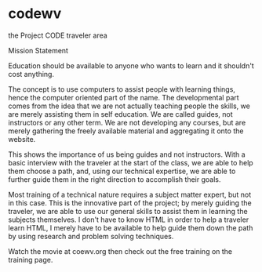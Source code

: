 # codewv
the Project CODE traveler area


Mission Statement

Education should be available to anyone who wants to learn and it shouldn't cost anything.

The concept is to use computers to assist people with learning things, hence the computer oriented part of the name. 
The developmental part comes from the idea that we are not actually teaching people the skills, we are merely assisting 
them in self education. We are called guides, not instructors or any other term. We are not developing any courses, but 
are merely gathering the freely available material and aggregating it onto the website.

This shows the importance of us being guides and not instructors. With a basic interview with the traveler at the start 
of the class, we are able to help them choose a path, and, using our technical expertise, we are able to further guide 
them in the right direction to accomplish their goals.

Most training of a technical nature requires a subject matter expert, but not in this case. This is the innovative part 
of the project; by merely guiding the traveler, we are able to use our general skills to assist them in learning the 
subjects themselves. I don't have to know HTML in order to help a traveler learn HTML, I merely have to be available to 
help guide them down the path by using research and problem solving techniques.

Watch the movie at coewv.org then check out the free training on the training page.
